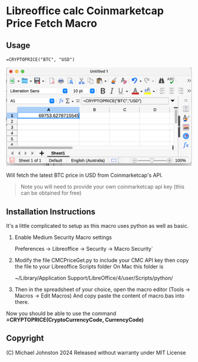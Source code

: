 # Libreoffice calc Coinmarketcap Price Fetch Macro

## Usage

    =CRYPTOPRICE("BTC", "USD")

![screenshot](screenshot.png)

Will fetch the latest BTC price in USD from Coinmarketcap's API.  

> Note you will need to provide your own coinmarketcap api key (this can
> be obtained for free)

## Installation Instructions
It's a little complicated to setup as this macro uses python as well as basic.  

1. Enable Medium Security Macro settings

    Preferences -> Libreoffice -> Security -> Macro Security`
	
2. Modify the file CMCPriceGet.py to include your CMC API key then copy the file to your Libreoffice Scripts folder
On Mac this folder is  
  

    ~/Library/Application Support/LibreOffice/4/user/Scripts/python/


3. Then in the spreadsheet of your choice, open the macro editor (Tools -> Macros -> Edit Macros)
And copy paste the content of macro.bas into there.

Now you should be able to use the command 
**=CRYPTOPRICE(CryptoCurrencyCode, CurrencyCode)**

## Copyright
(C) Michael Johnston 2024
Released without warranty under MIT License






